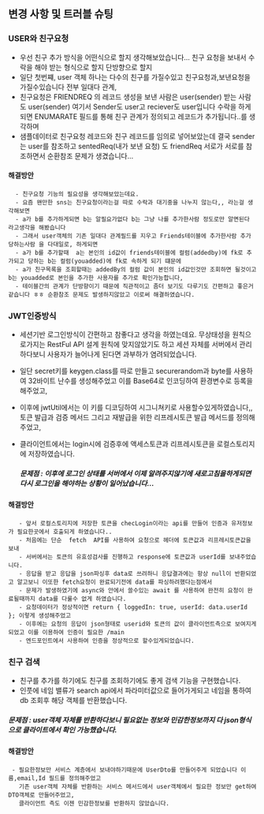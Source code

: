 

## 변경 사항 및 트러블 슈팅 ##
### USER와 친구요청 ###
  - 우선 친구 추가 방식을 어떤식으로 할지 생각해보았습니다... 친구 요청을 보내서 수락을 해야 받는 형식으로 할지 단방향으로 할지
  - 일단 첫번쨰,  user 객체 하나는 다수의 친구를 가질수있고 친구요청과,보낸요청을 가질수있습니다 전부 일대다 관계,
  - 친구요청은  FRIENDREQ 의 레코드 생성을 보낸 사람은 user(sender) 받는 사람도 user(sender) 여기서 Sender도 user고 reciever도 user입니다 수락을 하게되면 ENUMARATE 필드를 통해 친구 관계가 정의되고 레코드가 추가됩니다..를 생각하며 
  - 샘플데이터로 친구요청 레코드와 친구 레코드를 임의로 넣어보았는데 결국 sender는 user를 참조하고 sentedReq(내가 보낸 요청) 도 friendReq 서로가 서로를 참조하면서 순환참조 문제가 생겼습니다... 

  #### 해결방안
      - 친구요청 기능의 필요성을 생각해보았는데요.
      - 요즘 왠만한 sns는 친구요청이라는걸 따로 수락과 대기중을 나누지 않는다,, 라는걸 생각해보면
      - a가 b를 추가하게되면 b는 알필요가없다 b는 그냥 나를 추가한사람 정도로만 알면된다 라고생각을 해봤습니다
      - 그래서 user객체의 기존 일대다 관계필드를 지우고 Friends테이블에 추가한사람 추가 당하는사람 을 다대일로, 하게되면
      - a가 b를 추가할때  a는 본인의 id값이 friends테이블에 컬럼(addedby)에 fk로 추가되고 당하는 b는 컬럼(youadded)에 fk로 속하게 되기 떄문에
      - a가 친구목록을 조회할때는 addedBy의 컬럼 값이 본인의 id값인것만 조회하면 될것이고 b는 youadded로 본인을 추가한 사용자를 추가로 확인가능합니다,
      - 테이블간의 관계가 단방향이기 때문에 직관적이고 좀더 보기도 다루기도 간편하고 좋은거같습니다 ㅎㅎ 순환참조 문제도 발생하지않았고 이로써 해결하였습니다.



### JWT인증방식 ###
  - 세션기반 로그인방식이 간편하고 참좋다고 생각을 하였는데요.
    무상태성을 원칙으로가지는 RestFul API 설계 원칙에 맞지않았기도 하고 세션 자체를 서버에서 관리하다보니 사용자가 늘어나게 된다면 과부하가 염려되었습니다.
  - 일단 secret키를 keygen.class를 따로 만들고 securerandom과 byte를 사용하여 32바이트 난수를 생성해주었고 이를 Base64로 인코딩하여 환경변수로 등록을 해주었고,
  - 이후에 jwtUtil에서는 이 키를 디코딩하여 시그니쳐키로 사용할수있게하였습니다,,  토큰 발급과 검증 메서드 그리고 재발급을 위한 리프레시토큰 발급 메서드를 정의해주었고,
  - 클라이언트에서는 login시에 검증후에 액세스토큰과 리프레시토큰을 로컬스토리지에 저장하였습니다.

    ##### 문제점 : 이후에 로그인 상태를 서버에서 이제 알려주지않기에 새로고침을하게되면 다시 로그인을 해야하는 상황이 일어났습니다...
 

  #### 해결방안 
       - 앞서 로컬스토리지에 저장한 토큰을 checLogin이라는 api를 만들어 인증과 유저정보가 필요한곳에서 호출되게 하였습니다..
       - 처음에는 단순  fetch  API를 사용하여 요청으로 헤더에 토큰값과 리프레시토큰값을 보내
       - 서버에서는 토큰의 유효성검사를 진행하고 response에 토큰값과 userId를 보내주었습니다.  
       - 응답을 받고 응답을 json파싱후 data로 쓰려하니 응답결과에는 항상 null이 반환되었고 알고보니 이또한 fetch요청이 완료되기전에 data를 파싱하려했다는점에서
       - 문제가 발생하였기에 async와 안에서 쓸수있는 await 를 사용하여 완전히 요청이 완료될때까지 data를 다룰수 없게 하였습니다.
       - 요청데이터가 정상적이면 return { loggedIn: true, userId: data.userId }; 이렇게 생성해주었고 
       - 이후에는 요청의 응답이 json형태로 userid와 토큰의 값이 클라이언트측으로 보여지게 되었고 이를 이용하여 인증이 필요한 /main
       - 엔드포인트에서 사용하여 인증을 정상적으로 할수있게되었습니다.

        

### 친구 검색 ###
  - 친구를 추가를 하기에도 친구를 조회하기에도 좋게 검색 기능을 구현했습니다.
  - 인풋에 네임 밸류가 search api에서 파라미터값으로 들어가게되고 네임을 통하여 db 조회후 해당 객체를 반환했습니다.

  ##### 문제점 : user객체 자체를 반환하다보니 필요없는 정보와 민감한정보까지 다 json형식으로 클라이트에서 확인 가능했습니다.


#### 해결방안
     - 필요한정보만 서비스 계층에서 보내야하기때문에 UserDto를 만들어주게 되었습니다 이름,email,Id 필드를 정의해주었고
       기존 user객체 자체를 반환하는 서비스 메서드에서 user객체에서 필요한 정보만 get하여 DTO객체로 만들어주었고,
       클라이언트 측도 이젠 민감한정보를 반환하지 않았습니다.
    
